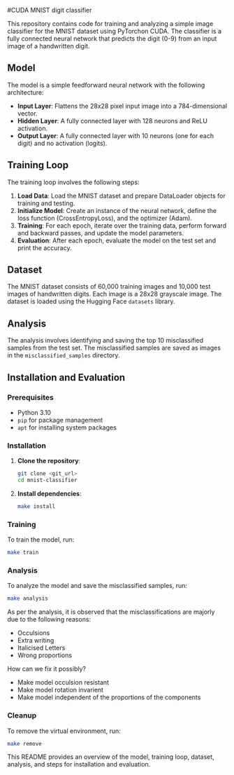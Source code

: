 #CUDA MNIST digit classifier

This repository contains code for training and analyzing a simple image classifier for the MNIST dataset using PyTorchon CUDA. The classifier is a fully connected neural network that predicts the digit (0-9) from an input image of a handwritten digit.

## Model

The model is a simple feedforward neural network with the following architecture:
- **Input Layer**: Flattens the 28x28 pixel input image into a 784-dimensional vector.
- **Hidden Layer**: A fully connected layer with 128 neurons and ReLU activation.
- **Output Layer**: A fully connected layer with 10 neurons (one for each digit) and no activation (logits).

## Training Loop

The training loop involves the following steps:
1. **Load Data**: Load the MNIST dataset and prepare DataLoader objects for training and testing.
2. **Initialize Model**: Create an instance of the neural network, define the loss function (CrossEntropyLoss), and the optimizer (Adam).
3. **Training**: For each epoch, iterate over the training data, perform forward and backward passes, and update the model parameters.
4. **Evaluation**: After each epoch, evaluate the model on the test set and print the accuracy.

## Dataset

The MNIST dataset consists of 60,000 training images and 10,000 test images of handwritten digits. Each image is a 28x28 grayscale image. The dataset is loaded using the Hugging Face `datasets` library.

## Analysis

The analysis involves identifying and saving the top 10 misclassified samples from the test set. The misclassified samples are saved as images in the `misclassified_samples` directory.

## Installation and Evaluation

### Prerequisites

- Python 3.10
- `pip` for package management
- `apt` for installing system packages

### Installation

1. **Clone the repository**:
   ```sh
   git clone <git_url>
   cd mnist-classifier
   ```

2. **Install dependencies**:
   ```sh
   make install
   ```

### Training

To train the model, run:
```sh
make train
```

### Analysis

To analyze the model and save the misclassified samples, run:
```sh
make analysis
```

As per the analysis, it is observed that the misclassifications are majorly due to the following reasons:
- Occulsions
- Extra writing
- Italicised Letters
- Wrong proportions

How can we fix it possibly?
- Make model occulsion resistant
- Make model rotation invarient
- Make model independent of the proportions of the components

### Cleanup

To remove the virtual environment, run:
```sh
make remove
```

This README provides an overview of the model, training loop, dataset, analysis, and steps for installation and evaluation.
